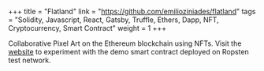 +++
title = "Flatland"
link = "https://github.com/emilioziniades/flatland"
tags = "Solidity, Javascript, React, Gatsby, Truffle, Ethers, Dapp, NFT, Cryptocurrency, Smart Contract"
weight = 1
+++

Collaborative Pixel Art on the Ethereum blockchain using NFTs. Visit the [website](https://flatland.emilio.co.za) to experiment with the demo smart contract deployed on Ropsten test network.
